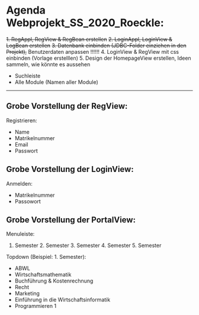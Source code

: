 # Agenda Webprojekt_SS_2020_Roeckle:

~~1. RegAppl, RegView & RegBean erstellen~~
~~2. LoginAppl, LoginView & LogBean erstellen~~
~~3. Datenbank einbinden (JDBC-Folder einziehen in den Projekt),~~ Benutzerdaten anpassen !!!!!!
4. LoginView & RegView mit css einbinden (Vorlage erstelllen)
5. Design der HomepageView erstellen, Ideen sammeln, wie könnte es aussehen
  - Suchleiste
  - Alle Module (Namen aller Module)
 --------------------------------------------------
 Grobe Vorstellung der RegView:
 -
 
  Registrieren: 
  - Name
  - Matrikelnummer
  - Email
  - Passwort
  
  Grobe Vorstellung der LoginView:
 -
  Anmelden:
  - Matrikelnummer
  - Passowort
  
  Grobe Vorstellung der PortalView:
  -
  Menuleiste:
  1. Semester   2. Semester   3. Semester   4. Semester   5. Semester
  
  Topdown (Beispiel: 1. Semester):
 
  - ABWL 
  - Wirtschaftsmathematik
  - Buchführung & Kostenrechnung
  - Recht
  - Marketing
  - Einführung in die Wirtschaftsinformatik
  - Programmieren 1

  
  
  
  
  
  
  
  
